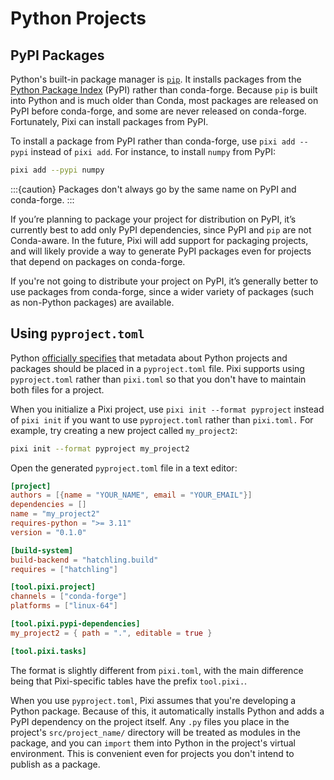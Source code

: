 # Python Projects

## PyPI Packages

Python's built-in package manager is [`pip`][pip]. It installs packages from
the [Python Package Index][pypi] (PyPI) rather than conda-forge. Because `pip`
is built into Python and is much older than Conda, most packages are released
on PyPI before conda-forge, and some are never released on conda-forge.
Fortunately, Pixi can install packages from PyPI.

[pip]: https://pip.pypa.io/en/stable/
[pypi]: https://pypi.org/

To install a package from PyPI rather than conda-forge, use `pixi add --pypi`
instead of `pixi add`. For instance, to install `numpy` from PyPI:

```sh
pixi add --pypi numpy
```

:::{caution}
Packages don't always go by the same name on PyPI and conda-forge.
:::

If you’re planning to package your project for distribution on PyPI, it’s
currently best to add only PyPI dependencies, since PyPI and `pip` are not
Conda-aware. In the future, Pixi will add support for packaging projects, and
will likely provide a way to generate PyPI packages even for projects that
depend on packages on conda-forge.

If you're not going to distribute your project on PyPI, it’s generally better
to use packages from conda-forge, since a wider variety of packages (such as
non-Python packages) are available.


## Using `pyproject.toml`

Python [officially specifies][pyproject] that metadata about Python projects
and packages should be placed in a `pyproject.toml` file. Pixi supports using
`pyproject.toml` rather than `pixi.toml` so that you don't have to maintain
both files for a project.

[pyproject]: https://packaging.python.org/en/latest/guides/writing-pyproject-toml/

When you initialize a Pixi project, use `pixi init --format pyproject` instead
of `pixi init` if you want to use `pyproject.toml` rather than `pixi.toml.` For
example, try creating a new project called `my_project2`:

```sh
pixi init --format pyproject my_project2
```

Open the generated `pyproject.toml` file in a text editor:

```toml
[project]
authors = [{name = "YOUR_NAME", email = "YOUR_EMAIL"}]
dependencies = []
name = "my_project2"
requires-python = ">= 3.11"
version = "0.1.0"

[build-system]
build-backend = "hatchling.build"
requires = ["hatchling"]

[tool.pixi.project]
channels = ["conda-forge"]
platforms = ["linux-64"]

[tool.pixi.pypi-dependencies]
my_project2 = { path = ".", editable = true }

[tool.pixi.tasks]
```

The format is slightly different from `pixi.toml`, with the main difference
being that Pixi-specific tables have the prefix `tool.pixi.`.

When you use `pyproject.toml`, Pixi assumes that you're developing a Python
package. Because of this, it automatically installs Python and adds a PyPI
dependency on the project itself. Any `.py` files you place in the project's
`src/project_name/` directory will be treated as modules in the package, and
you can `import` them into Python in the project's virtual environment. This is
convenient even for projects you don't intend to publish as a package.
